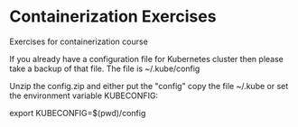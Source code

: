 # Containerization Exercises

Exercises for containerization course

If you already have a configuration file for Kubernetes cluster then please take a backup of that file.
The file is ~/.kube/config

Unzip the config.zip and either put the "config" copy the file ~/.kube or set the environment variable KUBECONFIG:

export KUBECONFIG=$(pwd)/config

